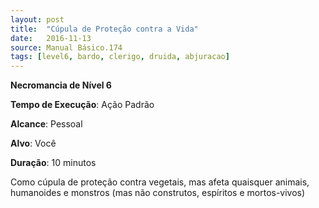 ```yaml
---
layout: post
title:  "Cúpula de Proteção contra a Vida"
date:   2016-11-13
source: Manual Básico.174
tags: [level6, bardo, clerigo, druida, abjuracao]
---
```


**Necromancia de Nível 6**

**Tempo de Execução**: Ação Padrão

**Alcance**: Pessoal

**Alvo**: Você

**Duração**: 10 minutos

Como cúpula de proteção contra vegetais, mas afeta quaisquer animais, humanoides e monstros (mas não construtos, espíritos e mortos-vivos)